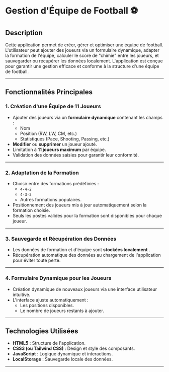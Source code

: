 # Gestion d'Équipe de Football ⚽

## Description
Cette application permet de créer, gérer et optimiser une équipe de football. L'utilisateur peut ajouter des joueurs via un formulaire dynamique, adapter la formation de l'équipe, calculer le score de "chimie" entre les joueurs, et sauvegarder ou récupérer les données localement. L'application est conçue pour garantir une gestion efficace et conforme à la structure d'une équipe de football.

---

## Fonctionnalités Principales

### 1. **Création d'une Équipe de 11 Joueurs**
- Ajouter des joueurs via un **formulaire dynamique** contenant les champs :
  - Nom
  - Position (RW, LW, CM, etc.)
  - Statistiques (Pace, Shooting, Passing, etc.)
- **Modifier** ou **supprimer** un joueur ajouté.
- Limitation à **11 joueurs maximum** par équipe.
- Validation des données saisies pour garantir leur conformité.

---

### 2. **Adaptation de la Formation**
- Choisir entre des formations prédéfinies :
  - `4-4-2`
  - `4-3-3`
  - Autres formations populaires.
- Positionnement des joueurs mis à jour automatiquement selon la formation choisie.
- Seuls les postes valides pour la formation sont disponibles pour chaque joueur.

---

### 3. **Sauvegarde et Récupération des Données**
- Les données de formation et d'équipe sont **stockées localement** .
- Récupération automatique des données au chargement de l'application pour éviter toute perte.

---

### 4. **Formulaire Dynamique pour les Joueurs**
- Création dynamique de nouveaux joueurs via une interface utilisateur intuitive.
- L'interface ajuste automatiquement :
  - Les positions disponibles.
  - Le nombre de joueurs restants à ajouter.

---

## Technologies Utilisées
- **HTML5** : Structure de l'application.
- **CSS3 (ou Tailwind CSS)** : Design et style des composants.
- **JavaScript** : Logique dynamique et interactions.
- **LocalStorage** : Sauvegarde locale des données.

---



